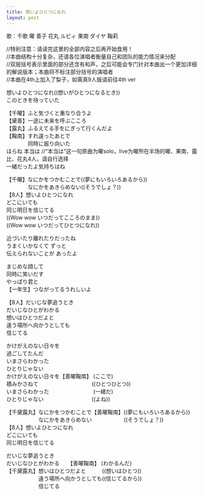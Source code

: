 ```yaml
---
title: 想いよひとつになれ
layout: post
---
```

歌：<a class="chika">千歌</a> <a class="you">曜</a> <a class="yoshiko">善子</a> <a class="hanamaru">花丸</a> <a class="ruby">ルビィ</a> <a class="kanan">果南</a> <a class="dia">ダイヤ</a> <a class="mari">鞠莉</a>


<p><a class="notation">//特别注意：请读完这里的全部内容之后再开始食用！<br />
//本曲结构十分复杂，还请各位演唱者衡量自己和团队的能力情况来分配<br />
//双层括号表示里面的部分还含有和声，之后可能会专门针对本曲出一个更加详细的解说版本；本曲将不标注部分括号的演唱者<br />
//本曲在4th上加入了梨子，如需真9人版请前往4th ver</a></p>

<p><a class="chika">想いよひとつになれ</a>((想いがひとつになるとき))<br />
<a class="chika">このときを待っていた</a></p>

<p>【<a class="chika">千</a><a class="you">曜</a>】ふと気づくと重なり合うよ<br />
【<a class="dia">黛</a><a class="yoshiko">善</a>】一途に未来を呼ぶこころ<br />
【<a class="ruby">露</a><a class="hanamaru">丸</a>】ふるえてる手をにぎって行くんだよ<br />
【<a class="mari">鞠</a><a class="kanan">南</a>】すれ違ったあとで<br />
　　　　同時に振り向いた<br />
<a class="chika">ほらね</a> <a class="you">本当は</a> <a class="notation">//“本当は”这一句原曲为曜solo，live为曜所在半场的曜、果南、露比、花丸4人，请自行选择</a><br />
一緒だったよ気持ちはね</p>

<p>【<a class="chika">千</a><a class="you">曜</a>】なにかをつかむことで((夢にもいろいろあるから))<br />
　　　　なにかをあきらめない((そうでしょ？))<br />
【8人】想いよひとつになれ<br />
どこにいても<br />
同じ明日を信じてる<br />
((Wow wow いつだってこころのまま))<br />
((Wow wow いつだってひとつになれ))</p>

<p><a class="dia">近づいたり離れたりだったね</a><br />
<a class="mari">うまくいかなくて ずっと</a><br />
<a class="kanan">伝えられないことが あったよ</a></p>

<p><a class="yoshiko">まじめな顔して</a><br />
<a class="ruby">同時に笑いだす</a><br />
<a class="hanamaru">やっぱり君と</a><br />
【一年生】つながってるうれしいよ</p>

<p>【8人】だいじな夢追うとき<br />
だいじなひとがわかる<br />
想いはひとつだよと<br />
違う場所へ向かうとしても<br />
信じてる</p>

<p><a class="mari">かけがえのない日々を</a><br />
<a class="kanan">過ごしてたんだ</a><br />
<a class="you">いまさらわかった</a><br />
<a class="yoshiko">ひとりじゃない</a><br />
<a class="dia">かけがえのない日々を</a>【<a class="yoshiko">善</a><a class="you">曜</a><a class="mari">鞠</a><a class="kanan">南</a>】 (ここで)<br />
<a class="ruby">積みかさねて</a>　　　　　　　　　　((ひとつひとつ))<br />
<a class="hanamaru">いまさらわかった</a>　　　　　　　　 (一緒だ)<br />
<a class="chika">ひとりじゃない</a>　　　　　　　　　((よね))</p>

<p>【<a class="chika">千</a><a class="dia">黛</a><a class="ruby">露</a><a class="hanamaru">丸</a>】なにかをつかむことで【<a class="yoshiko">善</a><a class="you">曜</a><a class="mari">鞠</a><a class="kanan">南</a>】((夢にもいろいろあるから))<br />
　　　　　　なにかをあきらめない　　　　　　((そうでしょ？))<br />
【8人】想いよひとつになれ<br />
どこにいても<br />
同じ明日を信じてる</p>

<p>だいじな夢追うとき<br />
だいじなひとがわかる　　【<a class="yoshiko">善</a><a class="you">曜</a><a class="mari">鞠</a><a class="kanan">南</a>】 (わかるんだ)<br />
【<a class="chika">千</a><a class="dia">黛</a><a class="ruby">露</a><a class="hanamaru">丸</a>】想いはひとつだよと　　　((想いはひとつ))<br />
　　　　　　違う場所へ向かうとしても((信じてるから))<br />
　　　　　　信じてる</p>